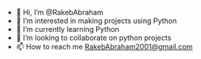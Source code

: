 - 👋 Hi, I’m @RakebAbraham
- 👀 I’m interested in making projects using Python
- 🌱 I’m currently learning Python
- 💞️ I’m looking to collaborate on python projects
- 📫 How to reach me RakebAbraham2001@gmail.com

<!---
RakebAbraham/RakebAbraham is a ✨ special ✨ repository because its `README.md` (this file) appears on your GitHub profile.
You can click the Preview link to take a look at your changes.
--->
